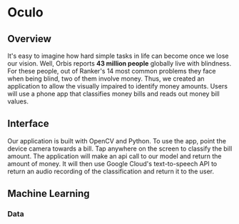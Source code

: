# Oculo
## Overview
It's easy to imagine how hard simple tasks in life can become once we lose our vision. Well, Orbis reports **43 million people** globally live with blindness. For these people, out of Ranker's 14 most common problems they face when being blind, two of them involve money. Thus, we created an application to allow the visually impaired to identify money amounts. Users will use a phone app that classifies money bills and reads out money bill values.
## Interface
Our application is built with OpenCV and Python. To use the app, point the device camera towards a bill. Tap anywhere on the screen to classify the bill amount. The application will make an api call to our model and return the amount of money. It will then use Google Cloud's text-to-speech API to return an audio recording of the classification and return it to the user.
## Machine Learning
### Data

